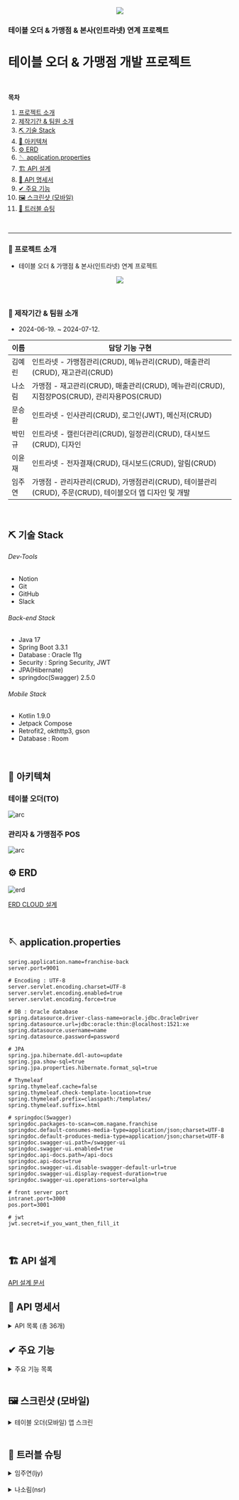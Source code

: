 <p align="center">
 <img src="https://github.com/user-attachments/assets/c532138c-db7b-4b35-9f3d-10f3a7fccf0d">
</p>
 <h3> 테이블 오더 & 가맹점 & 본사(인트라넷) 연계 프로젝트 </h3></div>
<div align="center"></div>

# 테이블 오더 & 가맹점 개발 프로젝트

<br>

**목차**
1. [프로젝트 소개](#-프로젝트-소개)
2. [제작기간 & 팀원 소개](#-제작기간-&-팀원-소개)
3. [⛏ 기술 Stack](#-기술-Stack)
4. [🌸 아키텍쳐](#-아키텍쳐)
5. [⚙️ ERD](#-ERD)
6. [🪡 application.properties](#-application.properties)
7. [🏗️ API 설계](#-API-설계)
8. [📔 API 명세서](#-API-명세서)
9. [✔ 주요 기능](#-주요-기능)
10. [🖼️ 스크린샷 (모바일)](#🖼-스크린샷-(모바일))
11. [🌋 트러블 슈팅](#-트러블-슈팅)

<br>

---
### 📌 프로젝트 소개
- 테이블 오더 & 가맹점 & 본사(인트라넷) 연계 프로젝트

<p align="center">
 <img src="https://github.com/user-attachments/assets/a0ec6284-c453-464c-8a17-004268c6cd9a">
</p>
 
<br>

### 📰 제작기간 & 팀원 소개
- 2024-06-19. ~ 2024-07-12.

|이름| 담당 기능 구현                                                                         |
|------|----------------------------------------------------------------------------------|
|김예린| 인트라넷 - 가맹점관리(CRUD), 메뉴관리(CRUD), 매출관리(CRUD), 재고관리(CRUD)                |
|나소림| 가맹점 - 재고관리(CRUD), 매출관리(CRUD), 메뉴관리(CRUD), 지점장POS(CRUD), 관리자용POS(CRUD)        |
|문승환| 인트라넷 - 인사관리(CRUD), 로그인(JWT), 메신저(CRUD) |
|박민규| 인트라넷 - 캘린더관리(CRUD), 일정관리(CRUD), 대시보드(CRUD), 디자인 |
|이윤재| 인트라넷 - 전자결재(CRUD), 대시보드(CRUD), 알림(CRUD) |
|임주연| 가맹점 - 관리자관리(CRUD), 가맹점관리(CRUD), 테이블관리(CRUD), 주문(CRUD), 테이블오더 앱 디자인 및 개발 |

<br>

## ⛏ 기술 Stack

###### Dev-Tools
- Notion
- Git
- GitHub
- Slack

###### Back-end Stack
- Java 17
- Spring Boot 3.3.1
- Database : Oracle 11g
- Security : Spring Security, JWT
- JPA(Hibernate)
- springdoc(Swagger) 2.5.0

###### Mobile Stack
- Kotlin 1.9.0
- Jetpack Compose
- Retrofit2, okthttp3, gson
- Database : Room

<br>

## 🌸 아키텍쳐

### 테이블 오더(TO)
<img alt="arc" src="https://github.com/user-attachments/assets/248430df-d6da-450a-932e-06b1ec1efbf2">

### 관리자 & 가맹점주 POS
<img alt="arc" src="https://github.com/user-attachments/assets/f9b22af1-6093-4cd3-a7d5-2e2150fef939">
<br>

## ⚙️ ERD

<img alt="erd" src="https://github.com/user-attachments/assets/14828cb4-5ad2-4311-bc93-328b0c451167">
<br>

[ERD CLOUD 설계](https://www.erdcloud.com/d/Jcot8WXsi7yvCXEHL)

<br>

## 🪡 application.properties

```
spring.application.name=franchise-back
server.port=9001

# Encoding : UTF-8
server.servlet.encoding.charset=UTF-8
server.servlet.encoding.enabled=true
server.servlet.encoding.force=true

# DB : Oracle database
spring.datasource.driver-class-name=oracle.jdbc.OracleDriver
spring.datasource.url=jdbc:oracle:thin:@localhost:1521:xe
spring.datasource.username=name
spring.datasource.password=password

# JPA
spring.jpa.hibernate.ddl-auto=update
spring.jpa.show-sql=true
spring.jpa.properties.hibernate.format_sql=true

# Thymeleaf
spring.thymeleaf.cache=false
spring.thymeleaf.check-template-location=true
spring.thymeleaf.prefix=classpath:/templates/
spring.thymeleaf.suffix=.html

# springdoc(Swagger)
springdoc.packages-to-scan=com.nagane.franchise
springdoc.default-consumes-media-type=application/json;charset=UTF-8
springdoc.default-produces-media-type=application/json;charset=UTF-8
springdoc.swagger-ui.path=/swagger-ui
springdoc.swagger-ui.enabled=true
springdoc.api-docs.path=/api-docs
springdoc.api-docs=true
springdoc.swagger-ui.disable-swagger-default-url=true
springdoc.swagger-ui.display-request-duration=true
springdoc.swagger-ui.operations-sorter=alpha

# front server port
intranet.port=3000
pos.port=3001

# jwt
jwt.secret=if_you_want_then_fill_it
```

<br>

## 🏗️ API 설계
[API 설계 문서](https://www.notion.so/api-73f371e16c1841cd9b23ea6e753eb140)

## 📔 API 명세서

<details>
<summary>API 목록 (총 36개)</summary>
<div markdown="1">

 
| API 명칭            | HTTP 메서드 | 엔드포인트                | 설명                                |
|---------------------|-------------|---------------------------|-------------------------------------|
| 가맹점 로그인     | POST        | /login                      | 가맹점주가 포스기에 로그인하기 위해 사용하는 API입니다.          |
| 테이블 목록 조회     | GET         | /table?storeId={storeId}           | 해당 가맹점 테이블 목록을 조회합니다.          |
| 테이블 신규 등록       | POST        | /table                    | 해당 가맹점 테이블을 신규 등록합니다.          |
| 현재 주문 목록 조회    | GET         | /order?storeId={storeId}                 | 현재 가맹점 내의 모든 진행 중인 주문 목록을 조회합니다.           |
| 주문 상태 변경    | PUT         | /order/state?orderId={orderId}            | 주문의 상태를 변경합니다. |
| 선택한 주문 상세 정보 조회       | GET       | /order?orderId={orderId}        | 선택한 주문의 단일 상세 정보를 조회합니다.       |
| 결제 목록 조회 (영수증)        | GET         | /payment?storeId={storeId}      | 해당 가맹점의 당일 결제 목록을 조회합니다.                |
| (단일) 결제 반품        | PUT         | /payment      | 단일 결제 항목을 반품합니다.      |
| 재고 목록 조회     | GET         | /stock?storeId={storeId}          | 현재 가맹점의 재고 목록을 조회합니다.         |
| 재고량 수정       | PUT        | /stock                    | 선택한 재고의 수량을 수정합니다.           |
| 재고 생성    | POST         | /stock                 | 신규 재고 품목을 생성합니다.          |
| 재고 삭제   | DELETE         | /stock             | 더 이상 관리할 필요가 없는 재고를 삭제합니다. |
| 재고 단일 품목 발주 신청      | POST       | /purchase-order        | 재고 단일 품목 발주를 신청합니다.      |
| 발주 입고 완료 여부 체크        | PUT         | /purchase-order       | 발주 신청한 재고 품목이 입고됐을 시, 입고 완료 여부 확인을 위한 API입니다.      |
| 발주 삭제       | DELETE       | /purchase-order        | 발주한 항목을 취소합니다.     |
| 매출 정보 조회        | GET         | /sales?storeId={storeId}      | 해당 가맹점의 매출 정보를 조회합니다.      |
| 관리자 로그인     | POST         | /admin/login           | 가맹점 관리자(이하 관리자)가 관리자 페이지에 로그인 하기 위해 사용하는 API입니다.        |
| 지점 목록 조회     | GET         | /admin/store           | 가맹점 목록을 조회합니다.       |
| 지점 신규 등록(=지점장 회원 가입)       | POST        | /admin/store                    | 가맹점을 신규 등록합니다.            |
| 지점 정보 수정    | PUT         | /admin/store                 | 가맹점 정보를 수정합니다.          |
| 지점 삭제    | DELETE         | /admin/store             | 계약이 끝났거나 경고 횟수가 일정 수준을 넘어간 가맹점을 비활성화 시킵니다. |
| 카테고리 신규 등록       | POST       | /admin/category        | 메뉴 카테고리를 새로 등록합니다.       |
| 카테고리 수정        | PUT         | /admin/category      | 카테고리 정보를 수정합니다.             |
| (카테고리 별) 메뉴 목록 조회        | GET         | /admin/menu/{categoryId}      | 카테고리 별로 메뉴 목록을 조회합니다.      |
| 메뉴 신규 등록     | POST         | /admin/menu           | 관리자가 메뉴를 새로 등록합니다.          |
| 메뉴 수정       | PUT        | /admin/menu                    | 관리자가 메뉴 정보를 수정합니다.            |
| 메뉴 단종 (DELETE)    | DELETE         | /admin/menu                 | 더 이상 판매하지 않는 메뉴를 비활성화 시킵니다.           |
| 테이블 오더 로그인    | POST         | /to            | 테이블 오더 기기에 로그인합니다. 이때 테이블 번호와 이름도 함께 등록합니다. |
| 테이블 오더 관리자 모드 로그인       | POST       | /to/admin       | 테이블 오더 관리자 모드 로그인합니다(실제로는, 입력한 아이디와 비밀번호가 일치하는지 여부만 조회)       |
| 테이블 오더 비활성화        | PUT         | /to/admin      | 선택한 테이블을 비활성화합니다.              |
| 테이블오더 주문 내역 조회        | GET         | /to/order?tableId={tableId}     | 해당 테이블에서 현재까지 주문한 내역을 조회합니다(결제 전 항목만 조회)     |
| 테이블 오더 메뉴 목록 조회     | GET         | /to/order          | 현재 가맹점에서 판매하는 메뉴 목록을 조회합니다.           |
| 테이블 오더 메뉴 단일(상세) 조회       | GET        | /to/menu?categoryId={categoryId}                    | 선택한 메뉴의 상세 정보를 확인합니다.            |
| 테이블 오더 주문 신규 등록    | POST         | /to/menu?menuId={menuId}                 | 테이블 오더에서 신규 주문을 진행합니다.           |
| 신규 발주 목록 조회    | GET         | /api/order             | (본사 측에서) 신규 발조 목록을 조회합니다. |
| 월별 매출 조회        | GET         | /api/sales?year={year}&month={month}       | (본사 측에서) query param으로 입력한 연도, 월별 매출을 조회합니다.                |

</div>
</details>

## ✔ 주요 기능

<details>
<summary>주요 기능 목록</summary>
<div markdown="1">
 
- 🏬 가맹점관리
  - 가맹점 등록
  - 가맹점 경고 기능
  - 폐점한 매장 업데이트 및 조회

- 🍽 메뉴관리
  - 메뉴 등록
  - 메뉴 판매 상태 변경 및 조회(판매/미판매)
  - 필요한 재고 발주하기

- 💻 주문관리
  - 가맹점 별 (당일) 주문 내역 확인(영수증)
  - 테이블 별 주문 내역 확인
  - 손님 식사 완료 여부에 따라 주문 상태 변경

- 📈 매출관리
  - 당일 & 이번 달 매출 조회
  - 당일 & 이번 달 결제 건수 조회

- 📋 테이블 오더
  - 테이블 등록 & 비활성화
  - 메뉴 확인 & 장바구니 담기
  - 장바구니 담은 메뉴 주문하기
  - 해당 테이블 현재 주문 내역 확인
  - 홀짝 게임
    
</div>
</details>
<br>

## 🖼️ 스크린샷 (모바일)

<details>
<summary>테이블 오더(모바일) 앱 스크린</summary>
<div markdown="1">

### 테이블 등록
![3 PNG](https://github.com/user-attachments/assets/9644c5e2-3656-47f2-b24e-b38733025a22)


### 메뉴 목록 확인
![4 PNG](https://github.com/user-attachments/assets/ce3bd04a-196c-495b-af11-effc678325b2)
![7 PNG](https://github.com/user-attachments/assets/737e7b6c-8394-4213-9891-ac09f45a4519)


### 메뉴 상세 확인
![5 PNG](https://github.com/user-attachments/assets/6cb63bf5-48b9-4e9b-997d-acf6a8afb434)


### 장바구니 확인
![9 PNG](https://github.com/user-attachments/assets/ee18eb17-fac5-45ea-8828-67e9b367c0a9)


### 메뉴 주문 (현재 로직 상 '카드 결제'만 가능
![10 PNG](https://github.com/user-attachments/assets/f0cfce5b-acb7-4383-9ecb-36df9e2bda47)


<details>
<summary>주문 상태 따른 변화</summary>
<div markdown="1">

### 결제 플로우
![12 PNG](https://github.com/user-attachments/assets/db9672d0-19f5-4f24-b239-9d820d35402a)
![15 PNG](https://github.com/user-attachments/assets/fe4627a3-764c-44bf-bd69-85fe9534354c)


### 정상적으로 결제 & 서버에 정보 전송 완료
![16 PNG](https://github.com/user-attachments/assets/6cf3ebe6-0dd8-4984-b191-8426c78bb549)


### 재고 부족 시
![TO_CANT_ORDER PNG](https://github.com/user-attachments/assets/4e96fb39-4622-4fa8-af72-0a71abdca900)


### 서버 오류 발생 시
![TO_FAIL_ORDER PNG](https://github.com/user-attachments/assets/23eef1de-d8d6-48f3-bb0f-9eb9a489c09a)

 
</div>
</details>
<br>

### 주문 내역 확인
![17 PNG](https://github.com/user-attachments/assets/63868c8d-778f-4ae2-9ca2-fcab923eaced)


### 홀짝 게임 (메뉴 목록 화면에서 테이블 번호 10초 내로 5번 터치하면 플레이 가능)
![20 PNG](https://github.com/user-attachments/assets/d3fb6732-ee9d-46e0-a8d9-250edab6eb32)


### 테이블 등록 해제
![23 PNG](https://github.com/user-attachments/assets/b194c02e-1716-45ba-a91b-b753b5eb843d)

 
</div>
</details>
<br>

## 🌋 트러블 슈팅
<details>
<summary>임주연(ljy)</summary>
<div markdown="1">

- (백엔드) jpa repository 쿼리
    - No property 'no' found for type 'Order'; Traversed path: OrderMenu.order 에러
    - 원인: Order 엔티티에서 no라는 필드를 찾지 못해서 발생한 문제
        - Order 엔티티에서 실제로 사용되는 필드 이름을 사용해야 함
    - 해결
        - findByOrderNo에서 findByOrder_OrderNo로 수정
    - 특이사항
        - 해당 OrderMenu는 order_no(오라클 기준 컬럼명)를 fk로 가진 엔티티임, 즉 자식 엔티티에서 부모 엔티티 컬럼(예: pk)를 찾기 위해서는 부모 엔티티_부모 엔티티의 해당 컬럼 이름을 명시하는 식으로 jpa 메서드 명을 지정해야 하는 것으로 보임
- (백엔드) 스웨거 적용
    - 원인: No operations defined in spec! 메시지 표시되며 아무 api도 보이지 않음
    - 해결: application.proporties에 springdoc.packages-to-scan에 패키지값 제대로 세팅
    
- (백엔드) RequestBody null로 돌아오는 에러
    - 원인: 몰라…. ⇒ RequestBody를 spring이 아니라 swagger 걸 import
    - 해결: 했으면 좋겠다… ⇒ spring에서 제공해주는 걸로 import 문 변경
- (백엔드) store 정보 수정 뒤, 신규 레코드 생성했을 때 레코드 pk 번호가 수정 횟수만큼 건너뛰어지는 이슈
    - 원인: Builder로 객체 생성해서 해당 객체를 수정용 객체로 사용했는데, jpa의 경우 엔티티를 Builder를 이용해서 객체 생성하면 신규 객체를 생성하는 것이라고 무조건 생각하게 됨
    - 해결: 기존 db의 entity 객체 불러온 다음, setter로 수정
- (안드로이드) hilt 오류
    
    ```sql
    error: [Hilt]
      Unsupported metadata version. Check that your Kotlin version is >= 1.0: java.lang.IllegalStateException: Unsupported metadata version. Check that your Kotlin version is >= 1.0
      	at dagger.hilt.processor.internal.kotlin.KotlinMetadata.metadataOf(KotlinMetadata.java:200)
    ```
    
    위 에러를 비롯한 매우 다양한 오류들이 출몰
    
    - 원인: kotlin과 hilt의 버전 차이
    - 해결: kotlin version 1.9.0, hilt 2.48로 맞춤
        - 여담: 총 5시간 걸렸습니다 이젠 살의밖에 남아있지 않은 괴물이 되어버렸습니다…
- (안드로이드) 주문 정보 가져오기 실패 : Text '2024-07-09T11:09:35.93592' could not be parsed at index 20
    - 원인: gson에서 LocalDateTime 형변환 못하는데 해당 형식으로 저장하라고 세팅해서 발생한 오류
    - 해결: 일단 string 형태로 room에 저장한 뒤 ui에서 표현할 때는 형변환 util 함수 만들어서 대응 (getTimeDifferenceString)
- (안드로이드) 가맹점 pos 측에서 테이블 삭제했을 시 & token 만료 시 테이블 오더 앱 대응
  - 문제: 가맹점 측 pos기에서 테이블 삭제 시 & token 만료 시 테이블 오더 앱 기기가 계속 작동 가능할 시 치명적인 문제가 되리라고 판단되었음
  - 해결: 401 error return됐을 시 room과 sharePreferences 내에 저장해둔 데이터 전부 삭제한 뒤 앱 강제 종료하도록 조치 (AuthInterceptor)
- (안드로이드) 관리자 로그인 시도 시 `서버와의 통신에 실패했습니다. : java.lang.RuntimeException: Unable to create instance of interface retrofit2.Call. Registering an InstanceCreator or a TypeAdapter for this type, or adding a no-args constructor may fix this problem.` 에러 발생
    - 원인: retrofit에서 suspend를 사용할 시, Call이 아닌 Response를 사용해야 하기에 발생한 오류
    - 해결: Call ⇒ Response로 고침
- (안드로이드) 카테고리 정보 가져오기 실패 : Reading a state that was created after the snapshot was taken or in a snapshot that has not yet been applied
    - 상황: 이미 기기 로그인 된 상태로 바로 home screen 접속하면 안 뜨는데 로그인 과정 거쳐서 home screen으로 넘어갈 때 뜸 share 문제인가?
    - 원인: 로그인하고 성공 뜬 다음에  `sharedPreferences` 에 데이터 저장하는데 바로 페이지 넘어가버려서 table id가 null인 상태로 api 요청해서 404 뜸
    - 해결: delay 걸어서 바로 페이지 넘어가는 게 아니라, 적당한 시간 뒤에 넘어가도록, 그래서 데이터 저장까지 확보하고 home screen으로 넘어감

</div>
</details>
<br>

<details>
<summary>나소림(nsr)</summary>
<div markdown="1">
 
   - @RequestBody 애노테이션으로 받은 json 데이터가 Null
       - 에러 : not-null property references a null or transient value : com.nagane.franchise.menu.domain.Category.categoryName
       
       - 해결 : 어노테이션 import 잘못함
   - StackOverflowError
       - 에러 : [2024-06-30 14:55:08.076] [ERROR] [http-nio-9001-exec-1] org.apache.catalina.core.ContainerBase.[Tomcat].[localhost].[/].[dispatcherServlet] Servlet.service() for servlet [dispatcherServlet] in context with path [] threw exception [Handler dispatch failed: java.lang.StackOverflowError] with root cause
       java.lang.StackOverflowError: null
       
       - 원인 : 카테고리 엔티티 안에 메뉴 에티티 리스트 선언돼있고 메뉴 엔티티에 또 카테고리 엔티티가 선언돼있어서 무한반복으로 카테고리와 메뉴 정보를 불러옴
       
       - 해결 : @ToString 어노테이션에서 특정 컬럼 제거
   - 엔티티에 기본 생성자가 없다는 오류
       - 오류 : No default constructor for entity 'com.nagane.franchise.stoke.domain.Stock'
       - 원인 : 엔티티에 기본 생성자가 없어서
       - 해결 : @NoArgsConstructor 와 @AllArgsConstructor 어노테이션 붙여줌
   - 없는 부모를 값으로 넣으려고 해서 난 오류
       - 에러 : could not execute statement [ORA-02291: integrity constraint (NAGANE.FKIY2NYPGS7BM2W5RMLMVQKL1OU) violated - parent key not found
       ] [insert into purchase_order (order_date,price,quantity,state,stock_no,p_order_no) values (?,?,?,?,?,?)]; SQL [insert into purchase_order (order_date,price,quantity,state,stock_no,p_order_no) values (?,?,?,?,?,?)]; constraint [NAGANE.FKIY2NYPGS7BM2W5RMLMVQKL1OU]
       - 해결 : 부모를 만들어주고 실행
   - yarn start 안됨
       - 에러 : 'react-scripts'은(는) 내부 또는 외부 명령, 실행할 수 있는 프로그램, 또는
       배치 파일이 아닙니다.
       - 원인 : react-scripts라는 라이브러리(프로그램/명령)을 현재 경로에서 실행시킬수 없는 상황이기 때문
       - 해결 :  react-scripts모듈을 설치
           
           > yarn add global react-scripts
           > 
           
           > npm install -g react-script
           > 
   - 에러는 아니고 Middleware 경고
       - 경고
           - DeprecationWarning: 'onAfterSetupMiddleware' option is deprecated. Please use the 'setupMiddlewares' option.
           - 'onBeforeSetupMiddleware' option is deprecated. Please use the 'setupMiddlewares' option.
       - 뜻
           - **onAfterSetupMiddleware** 옵션은 더 이상 사용되지 않습니다. 대신 **setupMiddlewares** 옵션을 사용해야 합니다.
           - **onBeforeSetupMiddleware** 옵션도 더 이상 사용되지 않습니다. 마찬가지로 **setupMiddlewares** 옵션을 사용해야 합니다.
   - not null 컬럼인데 null 을 넣는다는 에러
       - 에러 : 복사 못함
       - 원인 : 카테고리 엔티티에서 state = 1이라고 지정해뒀지만 null 값으로 들어감
       - 해결 : state 변수에 @Builder.Default 어노테이션 붙이기
   - 직접 쿼리문으로 데이터 삽입 시 읽어오지 못함
       - commit 을 안함….
   - props 으로 값 안넘어감
       - 해결 : const CategoryForm = ({ toggleFormLayouts, changeCategory }) ⇒{}
       { toggleFormLayouts, changeCategory } 이 부분을 {toggleFormLayouts}, {changeCategory } 이렇게 씀
   - CORS 오류
       - 에러 : Access to XMLHttpRequest at 'http://localhost:9001/admin/category' from origin '[http://localhost:3001](http://localhost:3001/)' has been blocked by CORS policy: No 'Access-Control-Allow-Origin' header is present on the requested resource.
       - 이유 : 요청한 경로가 허용되지 않음
       - 해결 : WebConfig클래스의 addMapping 함수에 허용 경로를 모든 경로("/**")로 설정
   - 요청 데이터가 잘못 됨
       - 에러 : org.springframework.web.servlet.mvc.support.DefaultHandlerExceptionResolver Resolved [org.springframework.http.converter.HttpMessageNotReadableException: Required request body is missing: public org.springframework.http.ResponseEntity<? extends com.nagane.franchise.util.model.response.BaseResponseBody> com.nagane.franchise.store.api.StoreController.deleteStore(com.nagane.franchise.store.dto.store.StoreNoDto)]
       - 원인 : 지점 삭제시 서버는 Dto 로 요청을 받는데 프론트는 StoreNo(Long) 값을 넘겨줌
       - 해결 : StoreNo 을 객체에 담아서 보냄
</div>
</details>
<br>
